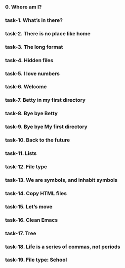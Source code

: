 ### 0. Where am I?
### task-1. What’s in there?
### task-2. There is no place like home
### task-3. The long format
### task-4. Hidden files
### task-5. I love numbers
### task-6. Welcome
### task-7. Betty in my first directory
### task-8. Bye bye Betty
### task-9. Bye bye My first directory
### task-10. Back to the future
### task-11. Lists
### task-12. File type
### task-13. We are symbols, and inhabit symbols
### task-14. Copy HTML files
### task-15.  Let’s move
### task-16.  Clean Emacs
### task-17.  Tree
### task-18.  Life is a series of commas, not periods
### task-19.  File type: School
